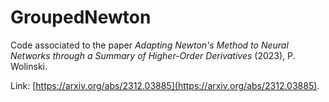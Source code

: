 # GroupedNewton

Code associated to the paper *Adapting Newton's Method to Neural Networks through a Summary of Higher-Order Derivatives* (2023), P. Wolinski.

Link: [https://arxiv.org/abs/2312.03885](https://arxiv.org/abs/2312.03885).
